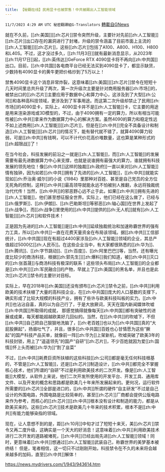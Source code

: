 ```yaml
---
title: 【秘翻在线】民用显卡也被禁售！中共被踢出人工智能领域
---
```

`11/7/2023 4:29 AM UTC 秘密翻譯組G-Translators` [轉載自GNews](https://gnews.org/articles/1934038)

         

就在不久前，[[zh:美国]][[zh:芯片]]禁令突然升级，主要针对先前[[zh:人工智能]][[zh:芯片]]出口存在的漏洞进行了封堵，升级的禁令涵盖了目前市面上主流的[[zh:人工智能]][[zh:芯片]]，这些[[zh:芯片]]包括了A100、A800、H100、H800和L40S。不过，这才没过多久，[[zh:11月3日]]就有最新消息显示，从2023年[[zh:11月17日]]起，[[zh:英伟达]]GeForce RTX 4090显卡将不再向[[zh:中共国]]出口。目前，[[zh:中共国]]各电商平台已经无法买到4090显卡了，都显示缺货，少数持有4090显卡的黄牛更把价格炒到了5万以上！

禁售4090显卡这个消息非常炸裂，这意味着[[zh:美国]][[zh:芯片]]禁令在短短十几天时间里总共升级了两次，第一次升级次主要是针对商用服务器[[zh:市场]]的，被禁出口的[[zh:芯片]]主要应用于数据中心和算力中心，这涉及到了大型[[zh:公司]]和各种高科技领域，更涉及到了军事用途。而这第二次升级却禁止了民用[[zh:市场]]的4090显卡，实际上，4090显卡并不是[[zh:人工智能]]卡，它主要的用途是用来渲染游戏或3D模型的，不过，由于4090拥有一定的算力，所以有相当可能性被[[zh:中共]]拿来作为数据算力中心的解决方案。虽然4090的算力和稳定性远不如上述商用[[zh:人工智能]][[zh:芯片]]，但是在[[zh:中共]]完全不具备设计和制造[[zh:人工智能]][[zh:芯片]]的情况下，能有替代就不错了，就算4090算力较弱，可是[[zh:中共]]有钱啊，可以不计代价花高价堆数量，这也算是某种形式的[[zh:超限战]]了！

在当今社会，科技发展的前沿之一就是[[zh:人工智能]]，而[[zh:人工智能]]的发展需要有最先进数据算力中心来支撑，也就是说谁拥有最强大的算力，谁就拥有科技发展的领先地位！像[[zh:中共]]这样的独裁[[zh:政府]]一直以来对[[zh:人工智能]]情有独钟，因为如若[[zh:中共]]拥有了先进的[[zh:人工智能]]，[[zh:中共]]就能实现如[[zh:乔治奥·威尔]]的小说《1984》里那种对百姓、甚至是自己党员的全方位无死角的控制，这样[[zh:中共]]最高领导就能永远不怕被别人推翻，永远将独裁统治代代传！当然，[[zh:中共]]的邪恶野心远不止于此，如果[[zh:中共]]拥有先进的[[zh:人工智能]]，他们甚至想征服全世界。实际上，他们已经在这么做了，已经与[[zh:俄罗斯]]、[[zh:伊朗]]、[[zh:巴勒斯坦]]等邪恶[[zh:轴心国]]在世界上发起了[[zh:战争]]，而[[zh:战争]]里使用的[[zh:中共]]提供的[[zh:无人机]]就有[[zh:人工智能]][[zh:芯片]]和软件技术！

正是因为先进的[[zh:人工智能]]是[[zh:中共]]延续独裁统治和加速称霸世界的强有力工具，所以[[zh:中共]]一直在花费天量资金在布局该领域。据[[zh:中共]]工信部统计，[[zh:中共国]]现在有超过4400家涉及[[zh:人工智能]]领域的企业，其总产值超过5000亿[[zh:人民币]]。在这些企业当中，有大家都很熟悉的[[zh:华为]]、[[zh:腾讯]]、[[zh:字节跳动]]、[[zh:百度]]、[[zh:阿里巴巴]]等，当然，还有曝光度比较少的商汤科技，根据[[zh:郭先生]][[zh:爆料]]我们知道，被[[zh:中共]]灭口的[[zh:张首晟]]与商汤科技有极深的联系！这些领头布局[[zh:人工智能]]的企业都是[[zh:中共]][[zh:军民融合]]的产物，早就上了[[zh:美国]]的黑名单，并且也是此次[[zh:芯片]]禁令的主要针对目标。

实际上，早在2018年[[zh:美国]]还没有颁布[[zh:芯片]]禁令之前，[[zh:中共]]利用欧美的技术扶植了大量的高科技企业，在[[zh:中共国]]庞大的人口基数的支撑下，确实形成了比较大规模的科技产业，拥有了些许与欧美科技叫板的实力。[[zh:中共]]也沾沾自喜，真的以为自己行了，于是大放厥词，天天在国内新闻媒体吹嘘[[zh:中共国]]所取得的成就， 那感觉搞得就像每天[[zh:中共国]]都有突破性的进展或成果，每天都能超越欧美好几回似的。当然，在[[zh:中共]]的吹嘘下，不但[[zh:中共]]自己把自己狠狠地洗脑了，[[zh:老百姓]]也以为[[zh:中共国]]真的“大屁股撅起”，扬眉吐气了，并且，很多[[zh:中共国]]百姓也心甘情愿为这些”撅起”的国产科技产品买单，就像前一阵[[zh:华为]]上架新机，吹嘘突破了欧美3年的科技封锁，用上了“遥遥领先”的国产“自研”[[zh:芯片]]，不少百姓就因为爱[[zh:国情]]怀上头而被[[zh:华为]]“割了韭菜”

不过，[[zh:中共]]耗费巨资所扶植的这些科技[[zh:公司]]都是毫无任何科技根基的，不管是[[zh:人工智能]]，还是[[zh:芯片]]制造设计，[[zh:中共]]都完全不掌握核心技术，他们所谓的“自研”不过是利用欧美技术的二次开发。像是[[zh:人工智能]]大模型，从软件上来说，他们二次开发所使用的开发平台、开发工具、通用库文件、以及开发的概念和思路都是欧美几十年来所发展起来的。更何况，运行软件所需要的[[zh:芯片]]全部是进口的，[[zh:中共]]所谓的硬件“自主研发”不过是自己设计的外围电路，外围电路是比较简单的，甚至[[zh:芯片]]厂商都会提供公版电路来作为参考，而核心的[[zh:芯片]][[zh:中共]]根本没有设计和制造的能力，都是从欧美买来的。这些[[zh:芯片]]技术是欧美几十年来的技术积累，根本不是[[zh:中共]]有能力能够染指的领域。

现在，让人意想不到的是，距[[zh:10月]]中旬才过了短短十来天，美[[zh:芯片]]禁令又再二度升级，这确实是一个天大的好消息！这意味着[[zh:中共]]利用欧美技术进行二次开发的道路被堵死，[[zh:中共]]已经出局先进[[zh:人工智能]]领域！同时，更意味着[[zh:中共]]想通过[[zh:人工智能]]武装自己，称霸世界的美梦基本被终结！ 但是，笔者相信，这一切只不过刚刚开始，科技禁令在不久的未来将会越来越多的加码，直至[[zh:中共]]解体！

         

https://news.mydrivers.com/1/943/943614.htm
